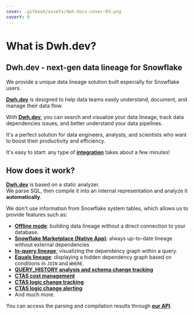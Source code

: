 ```yaml
---
cover: .gitbook/assets/dwh-docs-cover-03.png
coverY: 0
---
```


# What is Dwh.dev?

## **Dwh.dev - next-gen data lineage for Snowflake**

We provide a unique data lineage solution built especially for Snowflake users.&#x20;

[**Dwh.dev**](https://dwh.dev) is designed to help data teams easily understand, document, and manage their data flow.

With [**Dwh.dev**](https://dwh.dev), you can search and visualize your data lineage, track data dependencies issues, and better understand your data pipelines.&#x20;

It's a perfect solution for data engineers, analysts, and scientists who want to boost their productivity and efficiency.

It's easy to start: any type of [**integration**](integrations/) takes about a few minutes!

## **How does it work?**

[**Dwh.dev**](https://dwh.dev) is based on a static analyzer.\
We parse SQL, then compile it into an internal representation and analyze it **automatically**.

We don't use information from Snowflake system tables, which allows us to provide features such as:

* [**Offline mode**](integrations/snowflake/offline-mode.md): building data lineage without a direct connection to your database.
* [**Snowflake Marketplace (Native App)**](integrations/snowflake/snowflake-marketplace/): always up-to-date lineage without external dependencies
* [**In-query lineage**:](features/column-level-lineage/in-query-lineage.md) visualizing the dependency graph within a query.
* [**Equals lineage**](features/column-level-lineage/equals-column-lineage.md): displaying a hidden dependency graph based on conditions in `JOIN` and `WHERE`.
* [**QUERY\_HISTORY analysis and schema change tracking**](integrations/snowflake/snowflake-marketplace/query_history-analysis-and-schema-change-tracking.md)
* [**CTAS cost management**](integrations/snowflake/snowflake-marketplace/ctas-cost-management.md)
* [**CTAS logic change tracking**](integrations/snowflake/snowflake-marketplace/ctas-logic-change-tracking.md)
* [**CTAS logic change alerting**](integrations/snowflake/snowflake-marketplace/ctas-logic-change-alerting.md)
* And much more.

You can access the parsing and compilation results through [**our API**](integrations/api.md).

